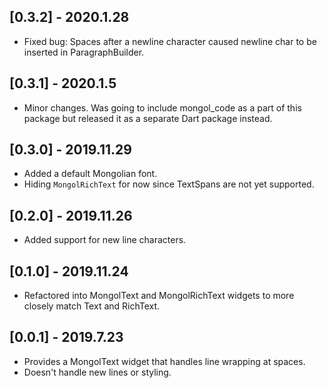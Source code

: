 ## [0.3.2] - 2020.1.28

- Fixed bug: Spaces after a newline character caused newline char to be inserted in ParagraphBuilder.

## [0.3.1] - 2020.1.5

- Minor changes. Was going to include mongol_code as a part of this package but released it as a separate Dart package instead.

## [0.3.0] - 2019.11.29

* Added a default Mongolian font.
* Hiding `MongolRichText` for now since TextSpans are not yet supported.

## [0.2.0] - 2019.11.26

* Added support for new line characters.

## [0.1.0] - 2019.11.24

* Refactored into MongolText and MongolRichText widgets to more closely match Text and RichText.

## [0.0.1] - 2019.7.23

* Provides a MongolText widget that handles line wrapping at spaces.
* Doesn't handle new lines or styling.
